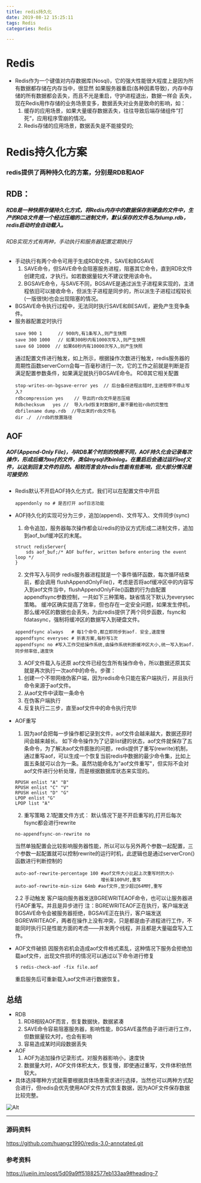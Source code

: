 ```yaml
---
title: redis持久化
date: 2019-08-12 15:25:11
tags: Redis
categories: Redis

---
```

# Redis
- Redis作为一个键值对内存数据库(Nosql)，它的强大性能很大程度上是因为所有数据都存储在内存当中，很显然
如果服务器重启(各种因素导致)，内存中存储的所有数据都会丢失，而且不光是重启，守护进程退出，数据一样会
丢失，现在Redis用作存储的业务场景变多，数据丢失对业务是致命的影响，如：
	1. 缓存的应用场景，如果大量缓存数据丢失，往往导致后端存储组件”打死“，应用程序雪崩的情况。
	2. Redis存储的应用场景，数据丢失是不能接受的;

# Redis持久化方案
### redis提供了两种持久化的方案，分别是RDB和AOF
## RDB：
##### RDB是一种快照存储持久化方式，将Redis内存中的数据保存到硬盘的文件中，生产的RDB文件是一个经过压缩的二进制文件，默认保存的文件名为dump.rdb，redis启动时会自动载入。
###### RDB实现方式有两种，手动执行和服务器配置定期执行
  - 手动执行有两个命令可用于生成RDB文件，SAVE和BGSAVE
	1. SAVE命令，但SAVE命令会阻塞服务进程，阻塞其它命令，直到RDB文件创建完成，才执行。如若数据量较大不建议使用该命令。
	2. BGSAVE命令，与SAVE不同，BGSAVE是通过派生子进程来实现的，主进程依旧可以接收命令，但派生子进程是同步的，所以派生子进程过程较长(一版很快)也会出现阻塞的情况。
  - BGSAVE命令执行过程中，无法同时执行SAVE和BESAVE，避免产生竞争条件。
  - 服务器配置定时执行
	```
	save 900 1      // 900内,有1条写入,则产生快照 
	save 300 1000   // 如果300秒内有1000次写入,则产生快照
	save 60 10000  // 如果60秒内有10000次写入,则产生快照

	```
	通过配置文件进行触发，如上所示，根据操作次数进行触发，redis服务器的周期性函数serverCorn会每一百毫秒进行一次，它的工作之前就是判断是否满足配置参数条件，如果满足就执行BGSAVE命令。
	RDB其它相关配置
	```
	stop-writes-on-bgsave-error yes  // 后台备份进程出错时,主进程停不停止写入?
    rdbcompression yes    // 导出的rdb文件是否压缩
    Rdbchecksum   yes //  导入rbd恢复时数据时,要不要检验rdb的完整性
    dbfilename dump.rdb  //导出来的rdb文件名
    dir ./  //rdb的放置路径
	```

## AOF
##### AOF(Append-Only File)，与RDB某个时刻的快照不同，AOF持久化会记录每次操作，形成后缀为aof的文件，类似mysql的binlog。在重启后会通过运行aof文件，以达到回复文件的目的。相较而言会对redis性能有些影响，但大部分情况是可接受的.
- Redis默认不开启AOF持久化方式，我们可以在配置文件中开启
    ```
    appendonly no # 是否打开 aof日志功能

    ```
- AOF持久化的实现可分为三步，追加(append)、文件写入、文件同步(sync)
	1. 命令追加，服务器每次操作都会以redis的协议方式形成二进制文件，追加到aof_buf缓冲区的末尾。
	```
    struct redisServer{
        sds aof_buf;/* AOF buffer, written before entering the event loop */
    }

	```
    2.  文件写入与同步
    redis服务器进程就是一个事件循环函数，每次循环结束前，都会调用
    flushAppendOnlyFile()，考虑是否将aof缓冲区中的内容写入到aof文件当中，flushAppendOnlyFile()函数的行为由配置appendfsync参数控制，一共如下三种策略，缺省情况下默认为everysec策略。
    缓冲区确实提高了效率，但也存在一定安全问题，如果发生停机，那么缓冲区的数据也会丢失，为此redis提供了两个同步函数，fsync和fdatasync，强制将缓冲区的数据写入到硬盘文件。

    ```
    appendfsync always   # 每1个命令,都立即同步到aof. 安全,速度慢
    appendfsync everysec # 折衷方案,每秒写1次
    appendfsync no #写入工作交给操作系统,由操作系统判断缓冲区大小,统一写入到aof. 同步频率低,速度快
    ```

    3. AOF文件载入与还原
    aof文件已经包含所有操作命令，所以数据还原其实就是再次执行一次aof中的命令。步骤：
    1) 创建一个不带网络伪客户端，因为redis命令只能在客户端执行，并且执行命令来源于aof文件。
    2) 从aof文件中读取一条命令
    3) 在伪客户端执行
    4) 反复执行二三步，直至aof文件中的命令执行完毕

- AOF重写
    1. 因为aof会把每一步操作都记录到文件，aof文件会越来越大，数据还原时间会越来越长。
    如下命令操作为了记录list键的状态，aof文件就保存了五条命令，为了解决aof文件膨胀的问题，redis提供了重写(rewrite)机制，通过重写aof，可以生成一个恢复当前redis中数据的最少命令集，比如上面五条就可以合为一条。虽然功能命名为"aof文件重写"，但实际不会对aof文件进行分析处理，而是根据数据库状态来实现的。
    ```
    RPUSH enlist "A" "B"
    RPUSH enlist "C" "V"
    RPUSH enlist "D" "G"
    LPOP enlist "G"
    LPOP list "A"

    ```

    2. 重写策略
    2.1配置文件方式：
    默认情况下是不开启重写的,打开后每次fsync都会进行rewrite
    ```
    no-appendfsync-on-rewrite no

    ```

    当然单独配置会比较影响服务器性能，所以可以与另外两个参数一起配置，三个参数一起配置就可以控制rewrite的运行时机，此逻辑也是通过serverCron()函数进行判断控制的
    ```
    auto-aof-rewrite-percentage 100 #aof文件大小比起上次重写时的大小
                                    增长率100%时,重写
    auto-aof-rewrite-min-size 64mb #aof文件,至少超过64M时,重写
    ```

    2.2 手动触发
    客户端向服务器发送BGREWRITEAOF命令，也可以让服务器进行AOF重写。并且是异步进行
    注：BGREWRITEAOF正在执行，客户端发送BGSAVE命令会被服务器拒绝，BGSAVE正在执行，客户端发送BGREWRITEAOF，两者在操作上没有冲突，只是都是由子进程进行工作，不能同时执行只是性能方面的考虑——并发两个线程，并且都是大量磁盘写入工作。
- AOF文件破损
  因服务宕机会造成aof文件格式紊乱，这种情况下服务会拒绝加载aof文件，出现文件损坏的情况可以通过以下命令进行修复
    ```
    $ redis-check-aof -fix file.aof

    ```
    重启服务后可重新载入aof文件进行数据恢复。
## 总结
- RDB
    1. RDB相较AOF而言，恢复数据快，数据紧凑
    2. SAVE命令容易阻塞服务器，影响性能，BGSAVE虽然由子进行进行工作，但数据量较大时，也会有影响
    3. 容易造成某时间段数据丢失
- AOF
    1. AOF为追加操作记录形式，对服务器影响小，速度快
    2. 数据量大时，AOF文件体积太大，恢复慢，即使通过重写，文件体积依然较大。
- 具体选择哪种方式就需要根据具体场景需求进行选择，当然也可以两种方式配合进行，但redis会优先使用AOF文件方式恢复数据，因为AOF文件保存数据比较完整。

![Alt](https://user-gold-cdn.xitu.io/2019/6/26/16b918cd860b0ffd?imageslim)

---
### 源码资料
https://github.com/huangz1990/redis-3.0-annotated.git

### 参考资料
https://juejin.im/post/5d09a9ff51882577eb133aa9#heading-7





















